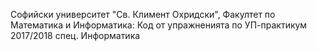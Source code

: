 Софийски университет "Св. Климент Охридски", Факултет по Математика и Информатика:
Код от упражненията по УП-практикум 2017/2018 спец. Информатика
